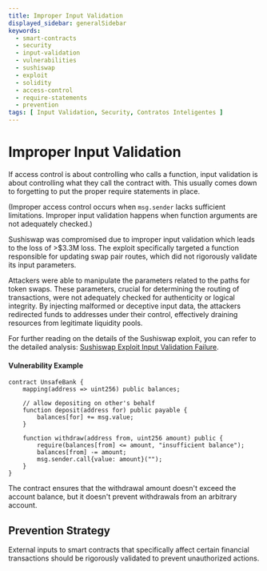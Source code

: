 ```yaml
---
title: Improper Input Validation
displayed_sidebar: generalSidebar
keywords:
  - smart-contracts
  - security
  - input-validation
  - vulnerabilities
  - sushiswap
  - exploit
  - solidity
  - access-control
  - require-statements
  - prevention
tags: [ Input Validation, Security, Contratos Inteligentes ]
---
```


# Improper Input Validation

If access control is about controlling who calls a function, input validation is about controlling what they call the contract with. This usually comes down to forgetting to put the proper require statements in place.

(Improper access control occurs when `msg.sender` lacks sufficient limitations. Improper input validation happens when function arguments are not adequately checked.)

Sushiswap was compromised due to improper input validation which leads to the loss of >$3.3M loss. The exploit specifically targeted a function responsible for updating swap pair routes, which did not rigorously validate its input parameters.

Attackers were able to manipulate the parameters related to the paths for token swaps. These parameters, crucial for determining the routing of transactions, were not adequately checked for authenticity or logical integrity. By injecting malformed or deceptive input data, the attackers redirected funds to addresses under their control, effectively draining resources from legitimate liquidity pools.

For further reading on the details of the Sushiswap exploit, you can refer to the detailed analysis: [Sushiswap Exploit Input Validation Failure](https://cointelegraph.com/news/sushiswap-approval-bug-leads-to-3-3-million-exploit).

#### Vulnerability Example

```solidity
contract UnsafeBank {
    mapping(address => uint256) public balances;

    // allow depositing on other's behalf
    function deposit(address for) public payable {
        balances[for] += msg.value;
    }

    function withdraw(address from, uint256 amount) public {
        require(balances[from] <= amount, "insufficient balance");
        balances[from] -= amount;
        msg.sender.call{value: amount}("");
    }
}
```

The contract ensures that the withdrawal amount doesn't exceed the account balance, but it doesn't prevent withdrawals from an arbitrary account.

## Prevention Strategy

External inputs to smart contracts that specifically affect certain financial transactions should be rigorously validated to prevent unauthorized actions.
